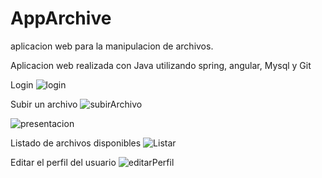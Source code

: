 # AppArchive
aplicacion web para la manipulacion de archivos.

Aplicacion web  realizada con Java utilizando spring, angular, Mysql y Git

Login
![login](https://user-images.githubusercontent.com/73712509/110347819-fe4fde80-7ffe-11eb-990b-cbc8880f4ea3.PNG)

Subir un archivo
![subirArchivo](https://user-images.githubusercontent.com/73712509/110347834-027bfc00-7fff-11eb-87f7-c4fe08587a55.PNG)

![presentacion](https://user-images.githubusercontent.com/73712509/110347836-03149280-7fff-11eb-85c6-0e37e57a76fd.PNG)

Listado de archivos disponibles
![Listar](https://user-images.githubusercontent.com/73712509/110347848-06a81980-7fff-11eb-9fbb-eda32f40c6ba.PNG)

Editar el perfil del usuario
![editarPerfil](https://user-images.githubusercontent.com/73712509/110347854-0740b000-7fff-11eb-8dfe-5c06e6d47357.PNG)

